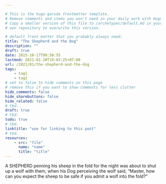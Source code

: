 ```yaml
---

# This is the hugo-garuda frontmatter template.
# Remove comments and items you won't need in your daily work with Hugo.
# Copy a smaller version of this file to /archetypes/default.md in your
# own repository to overwrite this version.

# default front matter that you probably always need:
title: "The Shepherd and the Dog"
description: ""
draft: true
date: 2015-10-17T00:58:55
lastmod: 2021-01-20T19:03:25+07:00
url: /2021/01/the-shepherd-and-the-dog
tags:
    - tag1
    - tag2
# set to false to hide comments on this page
# remove this if you want to show comments for less clutter
hide_comments: false
hide_sharebuttons: false
hide_related: false
# tbd.
draft: true
# tbd.
todo: true
# tbd.
linktitle: "use for linking to this post"
# tbd.
resources:
    - src: "file"
      name: "name"
      title: "title"
---
```

A SHEPHERD penning his sheep in the fold for the night was about to shut up a wolf with them, when his Dog perceiving the wolf said, “Master, how can you expect the sheep to be safe if you admit a wolf into the fold?”
